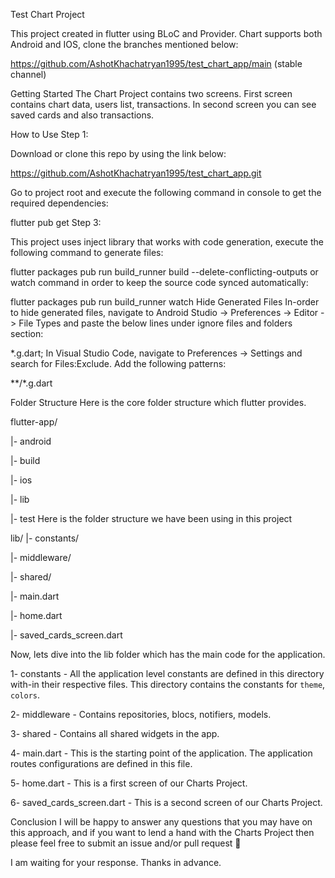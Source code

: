 Test Chart Project


This project created in flutter using BLoC and Provider. Chart supports both Android and IOS, clone the  branches mentioned below:

https://github.com/AshotKhachatryan1995/test_chart_app/main (stable channel)

Getting Started
The Chart Project contains two screens. First screen contains chart data, users list, transactions. 
In second screen you can see saved cards and also transactions.

How to Use
Step 1:

Download or clone this repo by using the link below:

https://github.com/AshotKhachatryan1995/test_chart_app.git

Go to project root and execute the following command in console to get the required dependencies:

flutter pub get 
Step 3:

This project uses inject library that works with code generation, execute the following command to generate files:

flutter packages pub run build_runner build --delete-conflicting-outputs
or watch command in order to keep the source code synced automatically:

flutter packages pub run build_runner watch
Hide Generated Files
In-order to hide generated files, navigate to Android Studio -> Preferences -> Editor -> File Types and paste the below lines under ignore files and folders section:

*.g.dart;
In Visual Studio Code, navigate to Preferences -> Settings and search for Files:Exclude. Add the following patterns:

**/*.g.dart 
 
Folder Structure
Here is the core folder structure which flutter provides.

flutter-app/

|- android

|- build

|- ios

|- lib

|- test
Here is the folder structure we have been using in this project

lib/
|- constants/

|- middleware/

|- shared/

|- main.dart

|- home.dart

|- saved_cards_screen.dart

Now, lets dive into the lib folder which has the main code for the application.

1- constants - All the application level constants are defined in this directory with-in their respective files. This directory contains the constants for `theme`, `colors`.

2- middleware - Contains repositories, blocs, notifiers, models.

3- shared - Contains all shared widgets in the app. 

4- main.dart - This is the starting point of the application. The application routes configurations are defined in this file.

5- home.dart - This is a first screen of our Charts Project. 

6- saved_cards_screen.dart - This is a second screen of our Charts Project. 
 

Conclusion
I will be happy to answer any questions that you may have on this approach, and if you want to lend a hand with the Charts Project then please feel free to submit an issue and/or pull request 🙂

I am waiting for your response.
Thanks in advance.
